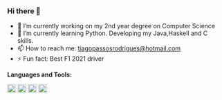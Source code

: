 ### Hi there 👋


- 🔭 I’m currently working on my 2nd year degree on Computer Science
- 🌱 I’m currently learning Python. Developing my Java,Haskell and C skills.
- 📫 How to reach me: tiagopassosrodrigues@hotmail.com
- ⚡ Fun fact: Best F1 2021 driver 

**Languages and Tools:**

<code><img height="20" src="https://external-content.duckduckgo.com/iu/?u=https%3A%2F%2Fraw.githubusercontent.com%2Fpittsburgh-haskell%2Fpittsburgh-haskell-logo%2Fmaster%2Fpittsburgh-haskell-256.png&f=1&nofb=1"></code>
<code><img height="20" src="https://external-content.duckduckgo.com/iu/?u=https%3A%2F%2Flogos-download.com%2Fwp-content%2Fuploads%2F2016%2F10%2FJava_logo_icon.png&f=1&nofb=1"></code>
<code><img height="20" src="https://external-content.duckduckgo.com/iu/?u=http%3A%2F%2Fwww.techbaz.org%2FCourse%2Fimg%2Fc-logo.png&f=1&nofb=1"></code>
<code><img height="20" src="https://external-content.duckduckgo.com/iu/?u=https%3A%2F%2Fupload.wikimedia.org%2Fwikipedia%2Fcommons%2Fthumb%2Fc%2Fc3%2FPython-logo-notext.svg%2F1200px-Python-logo-notext.svg.png&f=1&nofb=1"></code>

